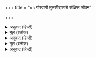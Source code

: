 +++
title = "०५ गोस्वामी तुलसीदासांचे संक्षिप्त जीवन"

+++


<details><summary>अनुवाद (हिन्दी)</summary>

प्रयागजवळ चित्रकूट जिल्ह्यात राजापूर नावाचे एक गाव आहे, तेथे आत्माराम दुबे नावाचे एक प्रतिष्ठित सरयूपारीण ब्राह्मण रहात होते. त्यांच्या पत्नीचे नाव होते हुलसी. विक्रम संवत् १५५४ च्या श्रावण शुक्ल सप्तमीच्या दिवशी अभुक्त मूळ नक्षत्रावर या भाग्यवान दांपत्याच्या घरी बारा महिने गर्भात राहिल्यावर गोस्वामी तुलसीदासांचा जन्म झाला. जन्मल्यावर बालक तुलसीदास रडले नाहीत. परंतु त्यांच्या मुखातून ‘राम’ हा शब्द निघाला. जन्मतः त्यांच्या तोंडात बत्तीस दात होते. त्यांची ठेवण पाच वर्षांच्या मुलासारखी होती. अशा प्रकारचे अद्भुत बालक पाहून पित्याला अमंगल घडण्याच्या शंकेने भीती वाटू लागली आणि तो त्याविषयी अनेक प्रकारच्या कल्पना करू लागला. माता हुलसीलाही हे पाहून काळजी वाटू लागली. तिने बालकाचे अनिष्ट होईल, या शंकेमुळे दशमी दिवशी रात्री त्या नवजात शिशूला आपल्या दासीबरोबर तिच्या सासरी पाठविले आणि दुसऱ्या दिवशी स्वतः तिने जगाचा निरोप घेतला. चुनिया नावाच्या त्या दासीने मोठॺा प्रेमाने बालकाचे पालन-पोषण केले. जेव्हा तुलसीदास जवळपास साडे पाच वर्षांचे झाले, तेव्हा चुनियाचाही मृत्यू झाला. आता तो बालक अनाथ झाला. तो दारोदार भटकू लागला. त्यावेळी जगज्जननी पार्वतीला त्या होतकरू मुलाची दया आली. ती ब्राह्मण स्त्रीचा वेष घेऊन रोज त्याच्याजवळ जाई आणि त्याला आपल्या हातांनी जेवू घाली.  
इकडे भगवान शंकरांच्या प्रेरणेने रामशैलावर राहणाऱ्या श्रीअनंतानंद यांचे प्रिय शिष्य श्रीनरहर्यानंद यांनी त्या बालकाचा शोध घेतला आणि तेथे वि. संवत् १५६१ च्या माघ शुक्ल पंचमी, शुक्रवारच्या दिवशी त्याची मुंज केली. न शिकवताच त्या ‘रामबोला’ बालकाने गायत्री मंत्राचे उच्चारण केले. ते पाहून सर्व लोक चकित झाले. यानंतर नरहरी स्वामींनी वैष्णवांचे पाच संस्कार करून त्या रामबोलाला राममंत्राची दीक्षा दिली आणि अयोध्येमध्ये राहून ते त्याला विद्या शिकवू लागले. बालक रामबोलाची बुद्धी मोठी प्रखर होती. एकदा गुरुमुखातून आलेले जे तो ऐके, ते त्याला तोंडपाठ होत असे. काही दिवसांनंतर गुरु-शिष्य तेथून शूकरक्षेत्र (सोरों) येथे गेले. तेथे श्रीनरहरीने तुलसीदासांना रामचरित्र ऐकविले. काही दिवसांनंतर ते काशीला गेले. काशीमध्ये शेषसनातन यांच्याजवळ राहून तुलसीदासांनी पंधरा वर्षे वेद व वेदांगांचे अध्ययन केले. इकडे त्यांच्या मनात प्रपंचवासना जागी झाली आणि विद्यागुरूंची आज्ञा घेऊन ते आपल्या जन्मभूमीला आले. तेथे आल्यावर त्यांना दिसले की, त्यांच्या कुटुंबाची वाताहत झालेली आहे. त्यांनी विधिपूर्वक आपल्या पिता इत्यादींचे श्राद्ध केले आणि ते तेथेच राहून लोकांना भगवान श्रीरामांची कथा सांगू लागले.  
वि. संवत् १५८३ च्या ज्येष्ठ शुक्ल त्रयोदशीला गुरुवारी भारद्वाज गोत्राच्या एका सुंदर मुलीबरोबर त्यांचा विवाह झाला आणि ते सुखाने आपल्या नवविवाहित पत्नीबरोबर नांदू लागले. एकदा त्यांची पत्नी आपल्या भावाबरोबर आपल्या माहेरी गेली. तुलसीदासही तिच्या मागोमाग तेथे गेले. तेव्हा त्यांच्या पत्नीने त्यांचा फार धिक्कार केला. ती म्हणाली, ‘माझ्या या हाडा-मांसाच्या शरीराची तुम्हांला इतकी आसक्ती आहे, तिच्या निम्म्यानेही जर भगवंतांबद्दल आसक्ती असती, तर तुमचा उद्धार झाला असता.’  
तुलसीदासांच्या मनाला हे शब्द लागले. ते एक क्षणही तेथे थांबले नाहीत. लगेच तेथून निघाले.  
तुलसीदास प्रयागला आले. तेथे त्यांनी गृहस्थाचा वेष टाकून साधूचा वेष धारण केला. नंतर तीर्थाटन करीत ते काशीला पोहोचले. मानससरोवराजवळ त्यांना काकभुशुंडींचे दर्शन झाले.  
काशीमध्ये तुलसीदास रामकथा सांगू लागले. तेथे त्यांना एक दिवस एक भूत भेटले. त्याने त्यांना हनुमानाचा पत्ता सांगितला. तुलसीदासांनी हनुमानाला भेटून श्रीरघुनाथांचे दर्शन घडविण्याची विनंती केली. हनुमान म्हणाला, ‘तुला चित्रकूटावर श्रीरघुनाथांचे दर्शन होईल.’ मग तुलसीदास चित्रकूटाकडे गेले.  
चित्रकूटाला पोहोचल्यावर रामघाटावर त्यांनी मुक्काम केला. एक दिवस ते प्रदक्षिणा घालण्यास निघाले होते. वाटेत त्यांना श्रीरामांचे दर्शन झाले. दोन फार सुंदर राजकुमार घोडॺावर बसून धनुष्य-बाण धारण करून जात असल्याचे त्यांना दिसले. तुलसीदास त्यांना पाहून मुग्ध होऊन गेले, परंतुते त्यांना ओळखू शकले नाहीत. नंतर हनुमानाने येऊन त्यांना ते सर्व रहस्य सांगितले, तेव्हा त्यांना पश्चात्ताप वाटू लागला. हनुमानाने त्यांचे सांत्वन केले व उद्या प्रातःकाली पुन्हा दर्शन होईल, असे सांगितले.  
वि. संवत् १६०७ च्या मौनी अमावास्येला बुधवारी त्यांच्यासमोर भगवानश्रीराम पुन्हा प्रकट झाले. त्यांनी बालरूपामध्ये तुलसीदासांना सांगितले की, ‘बाबा, आम्हांला चंदन द्या.’ इकडे हनुमानाने विचार केला की, तुलसीदासांना यावेळी तरी भ्रम होऊ नये. म्हणून त्याने पोपटाचे रूप धारण करून दोहा म्हटला की,
</details>

<details><summary>मूल (श्लोक)</summary>

चित्रकूट के घाट पर भइ संतन की भीर।  
तुलसीदास चंदन घिसे तिलक देत रघुबीर॥
</details>

<details><summary>अनुवाद (हिन्दी)</summary>

तुलसीदास त्या अद्भुत बालरूपाचे लावण्य पाहून देहभान विसरले. भगवंतांनी आपल्या हाताने चंदन घेऊन आपल्या व तुलसीदासांच्या मस्तकाला लावले व ते अंतर्धान पावले.  
वि. संवत् १६२८ मध्ये ते हनुमानाच्या आज्ञेप्रमाणे अयोध्येकडे निघाले. त्याकाळी प्रयागामध्ये माघमेळा चालू होता. पर्वाच्या सहाव्या दिवसानंतर एका वटवृक्षाखाली त्यांना भरद्वाज व याज्ञवल्क्य मुनींचे दर्शन झाले. त्यांनी सूकर क्षेत्रामध्ये आपल्या गुरूकडून ऐकलेली तीच रामकथा तेथे त्यावेळी चालली होती. नंतर ते काशीला आले आणि तेथे प्रह्लाद घाटावर एका ब्राह्मणाच्या घरी ते राहिले. तेथे त्यांच्यामध्ये कवित्वशक्तीचे स्फुरण झाले आणि ते संस्कृतमध्ये पद्य-रचना करू लागले. परंतु ते दिवसा जितकी पद्ये रचत, ती रात्री लुप्त होत. असे रोज घडे. आठव्या दिवशी तुलसीदासांना स्वप्न पडले. भगवान शंकरांनी त्यांना आज्ञा केली की, तू आपल्या लोकभाषेत काव्य-रचना कर. तुलसीदासांना जाग येऊन उठून बसले. त्यावेळी भगवान शिव आणि पार्वती त्यांच्यासमोर प्रकट झाले. तुलसीदासांनी त्यांना साष्टांग नमस्कार घातला. शिव म्हणाले, ‘तू अयोध्येला जाऊन रहा आणि लोकभाषेत काव्य-रचना कर. माझ्या आशीर्वादाने तुझे काव्य सामवेदाप्रमाणे पूज्य होईल.’ असे म्हणून गौरीशंकर अंतर्धान झाले. त्यांची आज्ञा शिरोधार्य मानून तुलसीदास काशीहून अयोध्येला आले.  
वि. संवत् १६३१ ला रचनेचा प्रारंभ झाला. त्या साली रामनवमीला अगदी तसाच योग होता, जसा त्रेतायुगात रामजन्मादिवशी होता. त्या दिवशी प्रातःकाळी तुलसीदासांनी श्रीरामचरितमानसाची रचना प्रारंभ केली. दोन वर्षे, सात महिने आणि सव्वीस दिवसांनी ग्रंथाची समाप्ती झाली. वि. संवत् १६३३ मध्ये मार्गशीर्ष शुक्ल पक्षात रामविवाहाच्या दिवशी सातही कांडे पूर्ण झाली.  
यानंतर भगवंताच्या आज्ञेने तुलसीदास काशीला आले. तेथे त्यांनी भगवान विश्वनाथ आणि अन्नपूर्णामातेला श्रीरामचरित मानस ऐकवले. ग्रंथ त्या रात्री विश्वनाथाच्या मंदिरात ठेवला होता. सकाळी जेव्हा द्वार उघडले तेव्हा त्याच्यावर लिहिलेले दिसले—‘सत्यं शिवं सुंदरम्’ आणि त्याखाली भगवान शंकरांची सही होती. त्यावेळी तेथे उपस्थित असलेल्या लोकांनी ‘सत्यं शिवं सुंदरम्’ असा आवाज ऐकला.  
इकडे पंडितांनी जेव्हा हे ऐकले, तेव्हा त्यांच्या मनात ईर्ष्या उत्पन्न झाली. ते गोळा होऊन तुलसीदासांची निंदा करू लागले आणि तो ग्रंथ नष्ट करण्याचा प्रयत्न करू लागले. त्यांनी ग्रंथ चोरण्यासाठी दोन चोर पाठविले. चोरांना तेथे दिसले की, तुलसीदासांच्या कुटीजवळ दोन वीर पुरुष धनुष्यबाण घेऊन पहारा देत आहेत. ते मोठे सुंदर श्याम व गौर वर्णाचे होते. त्यांच्या दर्शनाने चोरांची बुद्धी पालटून ती शुद्ध झाली. त्या वेळेपासून त्यांनी चोरी करणे सोडून दिले. व ते भगवंतांच्या भजनास लागले. आपल्यासाठी भगवंतांना त्रास झाला, असे वाटून तुलसीदासांनी आपल्या कुटीतील सर्व सामान लुटून टाकले आणि तो ग्रंथ आपला मित्र तोडरमल यांच्याकडे ठेवला. त्यानंतर त्यांनी दुसरी प्रत लिहिली. तिच्याच आधारे दुसऱ्या नकला तयार केल्या जाऊ लागल्या. ग्रंथाचा प्रचार दिवसेंदिवस वाढू लागला.  
इकडे पंडितांनी दुसरा काही उपाय न दिसल्यामुळे त्या वेळचे काशीतील महान पंडित श्रीमधुसूदन सरस्वती यांना तो ग्रंथ पहाण्यास प्रवृत्त केले. श्रीमधुसूदन सरस्वती यांना तो पाहून खूप प्रसन्नता वाटली आणि त्याच्यावर आपली संमती लिहिली की-
</details>

<details><summary>मूल (श्लोक)</summary>

आनन्दकानने ह्यस्मिञ्जङ्गमस्तुलसीतरुः।  
कवितामञ्जरी भाति रामभ्रमरभूषिता॥
</details>

<details><summary>अनुवाद (हिन्दी)</summary>

(या काशीरूपी आनंदवनात तुलसीदास हे चालते-फिरते तुलसीचे रोपटे आहेत. त्यांची कवितारूपी मञ्जरी फारच सुंदर आहे. तिच्यावर श्रीरामरूपी भ्रमर नेहमी घोटाळत असतात.)  
एवढॺावरही पंडितांचे समाधान झाले नाही. तेव्हा ग्रंथाची परीक्षा करण्यासाठी त्यांनी आणखी एक उपाय करण्याचे ठरविले. भगवान विश्वनाथांसमोर वेद, त्याखाली शास्त्रे, शास्त्रांच्या खाली पुराणे आणि सर्वांखाली रामचरितमानस ठेवले. मंदिर बंद करून ठेवले. सकाळी जेव्हा मंदिर उघडले, तेव्हा लोकांना दिसलेकी, रामचरितमानस हे वेदांच्या वरती ठेवलेले आहे. आता ते पंडित फार ओशाळले. त्यांनी तुलसीदासांची क्षमा मागितली आणि भक्तिभावाने त्यांचे चरणोदक घेतले.  
आता तुलसीदास असिघाटावर राहू लागले. एके दिवशी रात्री कलियुग मूर्तरूप धारण करून त्यांच्याजवळ आले आणि त्यांना त्रास देऊ लागले. तेव्हा तुलसीदासांनी हनुमानाचे ध्यान केले. हनुमानाने त्यांना विनयाची पदे रचण्यास सांगितले. मग गोस्वामींनी ‘विनय-पत्रिका’ लिहिली आणि ती भगवंतांच्या चरणी अर्पण केली.श्रीरामांनी स्वतः तिच्यावर आपली सही केली आणि तुलसीदासांना निर्भय केले.  
वि. संवत् १६८० श्रावण कृष्ण तृतीयेला शनिवारी असिघाटावर गोस्वामींनी ‘राम राम’ असे म्हणत शरीर त्याग केला.  
(टीप- विक्रम संवत् मधून ५६ वजा केले असता इसवीसन वर्ष येते. वि.सं.चा प्रारंभ शालिवाहन शकाच्या कार्तिक शुद्ध प्रतिपदेला होतो.)
</details>
